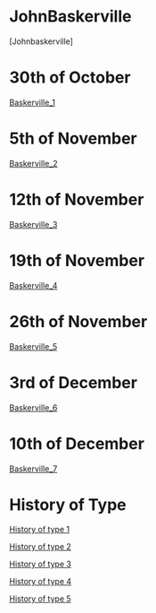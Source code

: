 # JohnBaskerville
[Johnbaskerville]
# 30th of October
[Baskerville_1](https://jamesscott147.github.io/john_baskerville/baskerville.html)

# 5th of November
[Baskerville_2](https://jamesscott147.github.io/john_baskerville/baskerville2.html) 

# 12th of November

[Baskerville_3](https://jamesscott147.github.io/john_baskerville/baskerville3.html) 

# 19th of November

[Baskerville_4](https://jamesscott147.github.io/john_baskerville/baskerville4.html) 

# 26th of November

[Baskerville_5](https://jamesscott147.github.io/john_baskerville/baskerville5.html)

# 3rd of December

[Baskerville_6](https://jamesscott147.github.io/john_baskerville/baskerville6.html) 

# 10th of December

[Baskerville_7](https://jamesscott147.github.io/john_baskerville/baskerville7.html) 




History of Type
===============

[History of type 1](https://jamesscott147.github.io/john_baskerville/historyoftype1.html) 
 
[History of type 2](https://jamesscott147.github.io/john_baskerville/historyoftype2.html)  

[History of type 3](https://jamesscott147.github.io/john_baskerville/historyoftype3.html) 

[History of type 4](https://jamesscott147.github.io/john_baskerville/historyoftype4.html) 

[History of type 5](https://jamesscott147.github.io/john_baskerville/historyoftype5.html) 
